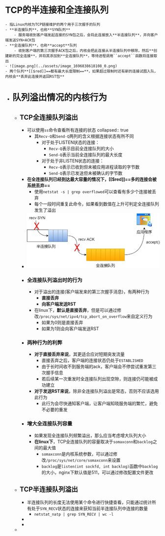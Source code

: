 # TCP的半连接和全连接队列
	- 指Linux内核为TCP链接维护的两个用于三次握手的队列
	- **半连接队列**，也称**SYN队列**
		- 服务端收到客户端发起连接的SYN包之后，会将此连接放入**半连接队列**，并向客户端发送SYN+ACK包
	- **全连接队列**，也称**accept**队列
		- 收到客户端的第三次握手ACK包之后，内核会把此连接从半连接队列中移除，然后**创建新的完全连接**，并将其添加到**全连接队列**，等待进程调用``accept``函数将连接取出
	- ![image.png](../assets/image_1696838618108_0.png)
	- 两个队列**[[$red]]==都有最大长度限制==**，如果超过限制时还有新的连接试图入队，内核会**丢弃此连接并返回RST包**
- # 队列溢出情况的内核行为
	- ## TCP全连接队列溢出
		- 可以使用``ss``命令查看所有连接的状态
		  collapsed:: true
			- 其``Recv-Q``和``Send-Q``两列的含义根据连接状态有所不同
				- 对于处于LISTEN状态的连接：
					- `Recv-Q`表示目前全连接队列的大小
					- `Send-Q`表示当前全连接队列的最大长度
				- 对于处于非LISTEN状态的连接：
					- `Recv-Q`表示已收到但未被应用进程读取的字节数
					- `Send-Q`表示已发送但未被确认的字节数
		- **在全连接队列已经到达最大容量的情况下，[[$red]]==多的连接会被系统丢弃==**
			- 使用``netstat -s | grep overflowed``可以查看有多少个连接被丢弃
			- 每个一段时间重复此命令，如果看到数值在上升可判定全连接队列发生了溢出
		- ![image.png](../assets/image_1697114829306_0.png)
		- ### 全连接队列溢出时的行为
			- 对于溢出的连接(客户端发来的第三次握手消息)，有两种行为
				- **直接丢弃**
				- **向客户端发送RST**
			- 在linux下，**默认是直接丢弃**，但是可以通过修改`/proc/sys/net/ipv4/tcp_abort_on_overflow`来自定义行为
				- 如果为0则是直接丢弃
				- 如果为1则会向客户端发送RST
		- ### 两种行为的利弊
			- **对于直接丢弃来说**，其更适合应对短期突发流量
				- 直接丢弃之后，客户端的连接状态仍处于``ESTABLISHED``
				- 由于长时间收不到服务端的ack，客户端会不停尝试重发第三次握手信息
				- 若后续某一次重发时全连接队列出现空隙，则连接仍可能被成功建立
			- **对于发送RST来说**，除非全连接队列溢出是常态，否则不应该选用此行为
				- 此行为会尽快通知客户端，让客户端知晓服务端的繁忙，避免不必要的重发
		- ### 增大全连接队列容量
			- 如果发现全连接队列频繁溢出，那么应当考虑增大队列大小
			- **在linux下**，TCP全连接队列的容量取决于`somaxconn`和`backlog`之间的最大值
				- ``somaxconn``是内核系统参数，可以通过修改``/proc/sys/net/core/somaxconn``来设置
				- `backlog`是`listen(int sockfd, int backlog)`函数中`backlog`的大小，nginx下默认值是511，可以通过修改配置文件更改
	- ## TCP半连接队列溢出
		- 半连接队列的长度无法使用某个命令进行快捷查看，只能通过统计所有处于``SYN_RECV``状态的连接来获知当前半连接队列中连接的数量
			- `netstat_natp | grep SYN_RECV | wc -l`
		-
		-
	-